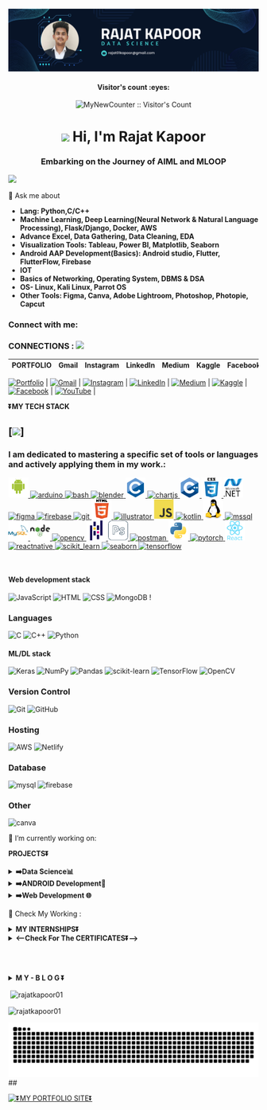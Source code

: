 <!----------------------------------- Banner ------------------------------------->

[![MasterHead](https://github.com/Rajatkapoor01/Rajatkapoor01/blob/main/LinkedIN.png)](#)

<!----------------------------------- About Section ------------------------------------>
<h4 align="center">Visitor's count :eyes:</h4>
<!-- VISITOR COUNTER ON MY PROFILE-->
<p align="center"><img src="https://profile-counter.glitch.me/{MyNewCounter}/count.svg" alt="MyNewCounter :: Visitor's Count" /></p>

<div>
<h1 align="center"><a href="#"><img src="https://github.com/milaan9/milaan9/blob/main/Handshake.gif" width="50px"></a>
Hi, I'm Rajat Kapoor</h1>
 
<h3 align="center">Embarking on the Journey of AIML and MLOOP</h3>

<p align="left"> <img src="https://komarev.com/ghpvc/?username=rajatkapoor01&label=Profile%20views&color=0e75b6&style=flat%22%20alt=%22rajatkapoor01" /> </p>

💬 Ask me about
- **Lang: Python,C/C++**
- **Machine Learning, Deep Learning(Neural Network & Natural Language Processing), Flask/Django, Docker, AWS**
- **Advance Excel, Data Gathering, Data Cleaning, EDA**
- **Visualization Tools: Tableau, Power BI, Matplotlib, Seaborn**
- **Android AAP Development(Basics): Android studio, Flutter, FlutterFlow, Firebase**
- **IOT**
- **Basics of Networking, Operating System, DBMS & DSA**
- **OS- Linux, Kali Linux, Parrot OS**
- **Other Tools: Figma, Canva, Adobe Lightroom, Photoshop, Photopie, Capcut**



### Connect with me:<h3>CONNECTIONS : <a href="#"><img src="https://github.com/milaan9/milaan9/blob/main/Handshake.gif" width="50px"></a></br>
<!---------------->
**PORTFOLIO** | **Gmail** | **Instagram** | **LinkedIn** | **Medium** | **Kaggle** | **Facebook** | **YouTube**  
:--: | :--: | :--: | :--: | :--: | :--: | :--: | :--: |  

[![Portfolio](https://img.shields.io/badge/Portfolio-Click%20Here-blue?style=for-the-badge)](https://rajatkapoor01.github.io/Portfolio/)  | [![Gmail](https://img.shields.io/badge/Gmail-D14836?style=for-the-badge&logo=gmail&logoColor=white)](mailto:rajat01kapoor@gmail.com)  | [![Instagram](https://img.shields.io/badge/Instagram-E4405F?style=for-the-badge&logo=instagram&logoColor=white)](https://instagram.com/rajat._.kapoor)  | [![LinkedIn](https://img.shields.io/badge/LinkedIn-0077B5?style=for-the-badge&logo=linkedin&logoColor=white)](https://linkedin.com/in/rajat-kapoor-732042289)  | [![Medium](https://img.shields.io/badge/Medium-12100E?style=for-the-badge&logo=medium&logoColor=white)](https://medium.com/@rajat01kapoor)  | [![Kaggle](https://img.shields.io/badge/Kaggle-20BEFF?style=for-the-badge&logo=kaggle&logoColor=white)](https://www.kaggle.com/rajatkapoor01)  | [![Facebook](https://img.shields.io/badge/Facebook-1877F2?style=for-the-badge&logo=facebook&logoColor=white)](https://fb.com/rajat.kapoor)  | [![YouTube](https://img.shields.io/badge/YouTube-FF0000?style=for-the-badge&logo=youtube&logoColor=white)](https://www.youtube.com/channel/UCHme902WBi-w_m1AqDUNamQ) |



<b>⏬MY TECH STACK</b>

<!-----------------------------------  Tech Stack Section ------------------------------------>
<h2> [<img src = "https://media2.giphy.com/media/QssGEmpkyEOhBCb7e1/giphy.gif?cid=ecf05e47a0n3gi1bfqntqmob8g9aid1oyj2wr3ds3mg700bl&rid=giphy.gif" width = 32px>]</h2>
<h3 align="left"> I am dedicated to mastering a specific set of tools or languages and actively applying them in my work.:</h3>
<p align="left"> <a href="https://developer.android.com" target="_blank" rel="noreferrer"> <img src="https://raw.githubusercontent.com/devicons/devicon/master/icons/android/android-original-wordmark.svg" alt="android" width="40" height="40"/> </a> <a href="https://www.arduino.cc/" target="_blank" rel="noreferrer"> <img src="https://cdn.worldvectorlogo.com/logos/arduino-1.svg" alt="arduino" width="40" height="40"/> </a> <a href="https://www.gnu.org/software/bash/" target="_blank" rel="noreferrer"> <img src="https://www.vectorlogo.zone/logos/gnu_bash/gnu_bash-icon.svg" alt="bash" width="40" height="40"/> </a> <a href="https://www.blender.org/" target="_blank" rel="noreferrer"> <img src="https://download.blender.org/branding/community/blender_community_badge_white.svg" alt="blender" width="40" height="40"/> </a> <a href="https://www.cprogramming.com/" target="_blank" rel="noreferrer"> <img src="https://raw.githubusercontent.com/devicons/devicon/master/icons/c/c-original.svg" alt="c" width="40" height="40"/> </a> <a href="https://www.chartjs.org" target="_blank" rel="noreferrer"> <img src="https://www.chartjs.org/media/logo-title.svg" alt="chartjs" width="40" height="40"/> </a> <a href="https://www.w3schools.com/cpp/" target="_blank" rel="noreferrer"> <img src="https://raw.githubusercontent.com/devicons/devicon/master/icons/cplusplus/cplusplus-original.svg" alt="cplusplus" width="40" height="40"/> </a> <a href="https://www.w3schools.com/css/" target="_blank" rel="noreferrer"> <img src="https://raw.githubusercontent.com/devicons/devicon/master/icons/css3/css3-original-wordmark.svg" alt="css3" width="40" height="40"/> </a> <a href="https://dotnet.microsoft.com/" target="_blank" rel="noreferrer"> <img src="https://raw.githubusercontent.com/devicons/devicon/master/icons/dot-net/dot-net-original-wordmark.svg" alt="dotnet" width="40" height="40"/> </a> <a href="https://www.figma.com/" target="_blank" rel="noreferrer"> <img src="https://www.vectorlogo.zone/logos/figma/figma-icon.svg" alt="figma" width="40" height="40"/> </a> <a href="https://firebase.google.com/" target="_blank" rel="noreferrer"> <img src="https://www.vectorlogo.zone/logos/firebase/firebase-icon.svg" alt="firebase" width="40" height="40"/> </a> <a href="https://git-scm.com/" target="_blank" rel="noreferrer"> <img src="https://www.vectorlogo.zone/logos/git-scm/git-scm-icon.svg" alt="git" width="40" height="40"/> </a> <a href="https://www.w3.org/html/" target="_blank" rel="noreferrer"> <img src="https://raw.githubusercontent.com/devicons/devicon/master/icons/html5/html5-original-wordmark.svg" alt="html5" width="40" height="40"/> </a> <a href="https://www.adobe.com/in/products/illustrator.html" target="_blank" rel="noreferrer"> <img src="https://www.vectorlogo.zone/logos/adobe_illustrator/adobe_illustrator-icon.svg" alt="illustrator" width="40" height="40"/> </a> <a href="https://developer.mozilla.org/en-US/docs/Web/JavaScript" target="_blank" rel="noreferrer"> <img src="https://raw.githubusercontent.com/devicons/devicon/master/icons/javascript/javascript-original.svg" alt="javascript" width="40" height="40"/> </a> <a href="https://kotlinlang.org" target="_blank" rel="noreferrer"> <img src="https://www.vectorlogo.zone/logos/kotlinlang/kotlinlang-icon.svg" alt="kotlin" width="40" height="40"/> </a> <a href="https://www.linux.org/" target="_blank" rel="noreferrer"> <img src="https://raw.githubusercontent.com/devicons/devicon/master/icons/linux/linux-original.svg" alt="linux" width="40" height="40"/> </a> <a href="https://www.microsoft.com/en-us/sql-server" target="_blank" rel="noreferrer"> <img src="https://www.svgrepo.com/show/303229/microsoft-sql-server-logo.svg" alt="mssql" width="40" height="40"/> </a> <a href="https://www.mysql.com/" target="_blank" rel="noreferrer"> <img src="https://raw.githubusercontent.com/devicons/devicon/master/icons/mysql/mysql-original-wordmark.svg" alt="mysql" width="40" height="40"/> </a> <a href="https://nodejs.org" target="_blank" rel="noreferrer"> <img src="https://raw.githubusercontent.com/devicons/devicon/master/icons/nodejs/nodejs-original-wordmark.svg" alt="nodejs" width="40" height="40"/> </a> <a href="https://opencv.org/" target="_blank" rel="noreferrer"> <img src="https://www.vectorlogo.zone/logos/opencv/opencv-icon.svg" alt="opencv" width="40" height="40"/> </a> <a href="https://pandas.pydata.org/" target="_blank" rel="noreferrer"> <img src="https://raw.githubusercontent.com/devicons/devicon/2ae2a900d2f041da66e950e4d48052658d850630/icons/pandas/pandas-original.svg" alt="pandas" width="40" height="40"/> </a> <a href="https://www.photoshop.com/en" target="_blank" rel="noreferrer"> <img src="https://raw.githubusercontent.com/devicons/devicon/master/icons/photoshop/photoshop-line.svg" alt="photoshop" width="40" height="40"/> </a> <a href="https://postman.com" target="_blank" rel="noreferrer"> <img src="https://www.vectorlogo.zone/logos/getpostman/getpostman-icon.svg" alt="postman" width="40" height="40"/> </a> <a href="https://www.python.org" target="_blank" rel="noreferrer"> <img src="https://raw.githubusercontent.com/devicons/devicon/master/icons/python/python-original.svg" alt="python" width="40" height="40"/> </a> <a href="https://pytorch.org/" target="_blank" rel="noreferrer"> <img src="https://www.vectorlogo.zone/logos/pytorch/pytorch-icon.svg" alt="pytorch" width="40" height="40"/> </a> <a href="https://reactjs.org/" target="_blank" rel="noreferrer"> <img src="https://raw.githubusercontent.com/devicons/devicon/master/icons/react/react-original-wordmark.svg" alt="react" width="40" height="40"/> </a> <a href="https://reactnative.dev/" target="_blank" rel="noreferrer"> <img src="https://reactnative.dev/img/header_logo.svg" alt="reactnative" width="40" height="40"/> </a> <a href="https://scikit-learn.org/" target="_blank" rel="noreferrer"> <img src="https://upload.wikimedia.org/wikipedia/commons/0/05/Scikit_learn_logo_small.svg" alt="scikit_learn" width="40" height="40"/> </a> <a href="https://seaborn.pydata.org/" target="_blank" rel="noreferrer"> <img src="https://seaborn.pydata.org/_images/logo-mark-lightbg.svg" alt="seaborn" width="40" height="40"/> </a> <a href="https://www.tensorflow.org" target="_blank" rel="noreferrer"> <img src="https://www.vectorlogo.zone/logos/tensorflow/tensorflow-icon.svg" alt="tensorflow" width="40" height="40"/> </a>
</p>
  <br>
<h4>Web development stack</h4> 

![JavaScript](https://img.shields.io/badge/JavaScript-F7DF1E?style=for-the-badge&logo=javascript&logoColor=white&style=plastic) ![HTML](https://img.shields.io/badge/HTML5-E34F26?style=for-the-badge&logo=html5&logoColor=white&style=plastic) ![CSS](https://img.shields.io/badge/CSS-239120?&style=for-the-badge&logo=css3&logoColor=white&style=plastic) ![MongoDB](https://img.shields.io/badge/MongoDB-4EA94B?style=for-the-badge&logo=mongodb&logoColor=white&style=plastic)  !

### Languages

![C](https://img.shields.io/badge/C-%2300599C.svg?style=for-the-badge&logo=c&logoColor=white)  ![C++](https://img.shields.io/badge/C%2B%2B-%2300599C.svg?style=for-the-badge&logo=cplusplus&logoColor=white)  ![Python](https://img.shields.io/badge/Python-FFD43B?style=for-the-badge&logo=python&logoColor=blue)
<h4>ML/DL stack</h4>   

![Keras](https://img.shields.io/badge/Keras-%23D00000.svg?style=for-the-badge&logo=Keras&logoColor=white&style=plastic)  ![NumPy](https://img.shields.io/badge/numpy-%23013243.svg?style=for-the-badge&logo=numpy&logoColor=white&style=plastic)  ![Pandas](https://img.shields.io/badge/pandas-%23150458.svg?style=for-the-badge&logo=pandas&logoColor=white&style=plastic)  ![scikit-learn](https://img.shields.io/badge/scikit--learn-%23F7931E.svg?style=for-the-badge&logo=scikit-learn&logoColor=white&style=plastic)  ![TensorFlow](https://img.shields.io/badge/TensorFlow-%23FF6F00.svg?style=for-the-badge&logo=TensorFlow&logoColor=white&style=plastic) ![OpenCV](https://img.shields.io/badge/opencv-%23white.svg?style=for-the-badge&logo=opencv&logoColor=white&style=plastic)


### Version Control  
![Git](https://img.shields.io/badge/Git-%23F05033.svg?style=for-the-badge&logo=git&logoColor=white)  ![GitHub](https://img.shields.io/badge/GitHub-%23121011.svg?style=for-the-badge&logo=github&logoColor=white)  
### Hosting  
![AWS](https://img.shields.io/badge/AWS-%23FF9900.svg?style=for-the-badge&logo=amazon-aws&logoColor=white)  ![Netlify](https://img.shields.io/badge/Netlify-%23000000.svg?style=for-the-badge&logo=netlify&logoColor=blue)
</br>
  
<h3>Database</h3>
<p>
    <img src="https://img.shields.io/badge/MySQL-005C84?style=for-the-badge&logo=mysql&logoColor=white" alt="mysql" />
    <img src="https://img.shields.io/badge/firebase-ffca28?style=for-the-badge&logo=firebase&logoColor=black" alt="firebase" />
</p>
<h3>Other</h3>
<p>
    <img src="https://img.shields.io/badge/Canva-%2300C4CC.svg?&style=for-the-badge&logo=Canva&logoColor=white" alt="canva" />
</p>


<!-------------------------------------------------------------------------------------->
🔭 I’m currently working on:
 <!-----------------####----PROJECTS----####-------------------->
  <summary><b>PROJECTS⏬</b></summary>
  <br/>
<!--------  DATA SCIENCE ------------>
<details>
  <summary><b>➡️Data Science📊</b></summary>
  <br/>
    
  | Project Name               |    Tech Stack    |                          Source Code                          |                            Dataset                            |
|----------------------------|:----------------:|:-------------------------------------------------------------:|:-------------------------------------------------------------:|
| Student Grade Prediction    |      Python      | [Repo](https://github.com/Rajatkapoor01/Student-Grade-Prediction) | [Kaggle](https://www.kaggle.com/code/mohaiminul101/student-grade-prediction-and-eda) |
| IPL SCORE PREDICTION        | Python/ML/DL     | [Repo](https://github.com/Rajatkapoor01/Regression-problem-IPL-Score-Prediction-) | [Kaggle](https://www.kaggle.com/datasets/laxmena/ipl-dataset-2020-season-) |
| Plant Diseases Detection    | Python/ML/DL     | [Repo](https://github.com/Rajatkapoor01/CodeClause__Plant-diseases-detection) | [Kaggle](https://www.kaggle.com/code/tarunpaparaju/plant-pathology-2020-eda-models) |
| Credit Card Fraud Detection | Python/ML/DL     | [Repo](https://github.com/Rajatkapoor01/CodeClause__Credit-Card-Fraud-Detection) | [Kaggle](https://github.com/Rajatkapoor01/CodeClause__Credit-Card-Fraud-Detection/blob/main/fraud_values.csv) |
| Fraud Transaction Detection | Python/ML/DL     | [Repo](https://github.com/Rajatkapoor01/CodeClause__Fraud-Transaction-Prediction) | [Kaggle](https://www.kaggle.com/code/benroshan/transaction-fraud-detection) |
| Movie Recommendation System | Python/ML/DL     | [Repo](https://github.com/Rajatkapoor01/Movie-Recommendation-system) | [Kaggle](https://github.com/Rajatkapoor01/Movie-Recommendation-system/blob/main/Netflix%20Movie%20Recommendation%20Ec.csv) |
| Mileage Prediction          | Python/ML/DL     | [Repo](https://github.com/Rajatkapoor01/YBI-Foundation-Milage-Prediction) | [Kaggle](https://github.com/Rajatkapoor01/YBI-Foundation-Milage-Prediction/blob/main/milage.csv) |
| Bank Churn Prediction       | Python/ML/DL     | [Repo](https://github.com/Rajatkapoor01/YBI-FOUNDATION-Bank-Churn-Prediction-) | [Kaggle](https://github.com/Rajatkapoor01/YBI-FOUNDATION-Bank-Churn-Prediction-/blob/main/churn_dataset_Bank.csv) |

    

  </details>
 <!--------------------------------------------------------------------------------------------->
  <!--------  ANDROID DEVELOPMENT ------------>
  <details>
  <summary><b> ➡️ANDROID Development🤖
</b></summary>
  <br/>
  
  Project Name | Tech Stack | Source Code 
  ------- | :---------: | :--------: |
  BMI Calculator   | Kotlin, Android development | [Repo](https://github.com/Rajatkapoor01/BMI_Calculator) |
  TODO APP         | Kotlin, Android development | [Repo](https://github.com/Rajatkapoor01/CODESOFT-ToDo-App) |
  Quote Of the DAY | Kotlin, Android development | [Repo](https://github.com/Rajatkapoor01/CODESOFT-QuoteOfDay) |

 
  </details>
 <!--------------------------------------------------------------------------------------------->

<!--------  WEB DEVELOPMENT ------------>
  <details>
  <summary><b>➡️Web Development 🌐
</b></summary>
  <br/>
  
  Project Name | Tech Stack | Source Code | Try Link
  ------- | :---------: | :--------: | :--------:
  AnonOne | HTML, CSS, JS, PHP | [GITHUB Repo](https://github.com/Rajatkapoor01/ANONONE) | [TRY LINK :](https://anon-one.netlify.app/)

  
  </details>
   </details>
   </details>
<!-----------------------------------  END PROJECTSSSS  ------------------------------------>

🔭 Check My Working :
<!--------------------------------------------------------------------------------------------->
<!--------  INTERNSHIP ------------>
  <details>
  <summary><b> MY INTERNSHIPS⏬ </b></summary>
  <br/>
  
  Project Name | Tech Stack | Source Code
  ------- | :---------: | :--------: 
Cognifyz| HTML, CSS, JS | [Repo]( https://github.com/Rajatkapoor01/cognifyz_internship-TASKS) | GitHub | [NFT Forge]( https://github.com/Rajatkapoor01/cognifyz_internship-TASKS)
OCTANET| PYTHON DEVELOPER | [Repo]( https://github.com/Rajatkapoor01/OCTANET) | GitHub | [NFT Forge](  https://github.com/Rajatkapoor01/OCTANET)
Codsoft| ANDROID | [Repo]( https://github.com/Rajatkapoor01/CODESOFT-ToDo-App) | GitHub | [NFT Forge]( https://github.com/Rajatkapoor01/CODESOFT-ToDo-App)
Codsoft| ANDROID | [Repo]( https://github.com/Rajatkapoor01/CODESOFT-QuoteOfDay) | GitHub | [NFT Forge]( https://github.com/Rajatkapoor01/CODESOFT-QuoteOfDay)
CodeClause| Data Science | [Repo](https://github.com/Rajatkapoor01/CodeClause__Fraud-Transaction-Prediction) | GitHub | [NFT Forge]( https://github.com/Rajatkapoor01/CodeClause__Fraud-Transaction-Prediction)
CodeClause| Data Science | [Repo](https://github.com/Rajatkapoor01/CodeClause__Credit-Card-Fraud-Detection) | GitHub | [NFT Forge]( https://github.com/Rajatkapoor01/CodeClause__Credit-Card-Fraud-Detection)
CodeClause| Data Science | [Repo](https://github.com/Rajatkapoor01/CodeClause__Plant-diseases-detection) | GitHub | [NFT Forge]( https://github.com/Rajatkapoor01/CodeClause__Plant-diseases-detection)
</details>
</details>
 <!--------------------------------------------------------------------------------------------->
<!----------------------------------- Check For The CERTIFICATES------------------------------------>
 <details>
  <summary><b> <--Check For The CERTIFICATES⏬--> </b></summary>
  <br/>
  
  | Provider | Description | Link | Expiration |
  | --- | --- | --- | --- |
  | Great Learning | Free Certificate | [Link](https://www.mygreatlearning.com/academy?referrer_code=GLUL97RUOMYX8) | Unlimited |
  | ADDA 247 | APPITUDE and REASONING | [Link](https://applink.adda247.com/d/referProduct) | referral code: REF_FO205370 | 
  | GUVI GOVT CERTIFICATES | Free Certificate | [Link](https://www.guvi.in/referral/l/8gj3w) | Unlimited |
  | TEXTBOOK COATCHING | Free TESTSERIES | [Link](https://testbook.com/invite/EETJVN) | INVITE CODE: EETJVN |
  
  
  <p align="center"><a href="#table-of-contents">(back to top)</a></p>

</details>


<br> <br>
<!-----------------------------------  BLOG ------------------------------------>
<details>
  <summary><b>M Y - B L O G ⏬</b></summary>
<br><br>
  
| BLOG | LINK |
|-------|-------|
|ON MEDIUM ➡️:| https://medium.com/@rajat01kapoor |
|ON LINKEDIN ➡️:| https://www.linkedin.com/in/rajat-kapoor-732042289/recent-activity/articles/ |
<br>
</details>

<!-------------------------STATS------------------------------------------------>
<p>&nbsp;<img align="center" src="https://github-readme-stats.vercel.app/api?username=rajatkapoor01&show_icons=true&locale=en" alt="rajatkapoor01" /></p>

<p><img align="center" src="https://github-readme-streak-stats.herokuapp.com/?user=rajatkapoor01&" alt="rajatkapoor01" /></p>
<!------------------------------------SNAKE GAME----------------------->
 <picture>
  <source
    media="(prefers-color-scheme: dark)"
    srcset="https://raw.githubusercontent.com/platane/snk/output/github-contribution-grid-snake-dark.svg"
  />
  <source
    media="(prefers-color-scheme: light)"
    srcset="https://raw.githubusercontent.com/platane/snk/output/github-contribution-grid-snake.svg"
  />
  <img
    alt="github contribution grid snake animation"
    src="https://raw.githubusercontent.com/platane/snk/output/github-contribution-grid-snake.svg"
  />
</picture> 
<!--------------------------------ENDING HERE----------------------------------->
## 

[![⏬**MY PORTFOLIO SITE**⏬](https://img.shields.io/badge/Portfolio-Click%20Here-blue?style=for-the-badge)](https://rajatkapoor01.github.io/Portfolio/)



